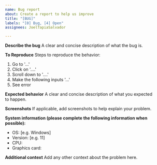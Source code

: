 ```yaml
---
name: Bug report
about: Create a report to help us improve
title: "[BUG]"
labels: "[0] Bug, [4] Open"
assignees: JoelTapiaSalvador

---
```


**Describe the bug**
A clear and concise description of what the bug is.

**To Reproduce**
Steps to reproduce the behavior:
1. Go to '...'
2. Click on '....'
3. Scroll down to '....'
5. Make the following inputs '...'
6. See error

**Expected behavior**
A clear and concise description of what you expected to happen.

**Screenshots**
If applicable, add screenshots to help explain your problem.

**System information (please complete the following information when possible):**
 - OS: [e.g. Windows]
 - Version: [e.g. 11]
 - CPU: 
 - Graphics card: 

**Additional context**
Add any other context about the problem here.
